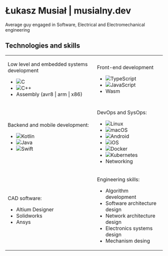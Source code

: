 # Łukasz Musiał | musialny.dev

Average guy engaged in Software, Electrical and Electromechanical engineering

## Technologies and skills

<table>

<tr>
<td>

Low level and embedded systems development

- ![C](https://img.shields.io/badge/c-%2300599C.svg?style=for-the-badge&logo=c&logoColor=white)
- ![C++](https://img.shields.io/badge/c++-%2300599C.svg?style=for-the-badge&logo=c%2B%2B&logoColor=white)
- Assembly (avr8 | arm | x86)

</td>
<td>

Front-end development

- ![TypeScript](https://img.shields.io/badge/typescript-%23007ACC.svg?style=for-the-badge&logo=typescript&logoColor=white)
- ![JavaScript](https://img.shields.io/badge/javascript-%23323330.svg?style=for-the-badge&logo=javascript&logoColor=%23F7DF1E)
- Wasm

</td>
</tr>

<tr>
<td>

Backend and mobile development:

- ![Kotlin](https://img.shields.io/badge/kotlin-%237F52FF.svg?style=for-the-badge&logo=kotlin&logoColor=white)
- ![Java](https://img.shields.io/badge/java-%23ED8B00.svg?style=for-the-badge&logo=openjdk&logoColor=white)
- ![Swift](https://img.shields.io/badge/swift-F54A2A?style=for-the-badge&logo=swift&logoColor=white)

</td>
<td>

DevOps and SysOps:

- ![Linux](https://img.shields.io/badge/Linux-FCC624?style=for-the-badge&logo=linux&logoColor=black)
- ![macOS](https://img.shields.io/badge/mac%20os-000000?style=for-the-badge&logo=macos&logoColor=F0F0F0)
- ![Android](https://img.shields.io/badge/Android-3DDC84?style=for-the-badge&logo=android&logoColor=white)
- ![iOS](https://img.shields.io/badge/iOS-000000?style=for-the-badge&logo=ios&logoColor=white)
- ![Docker](https://img.shields.io/badge/docker-%230db7ed.svg?style=for-the-badge&logo=docker&logoColor=white)
- ![Kubernetes](https://img.shields.io/badge/kubernetes-%23326ce5.svg?style=for-the-badge&logo=kubernetes&logoColor=white)
- Networking

</td>
</tr>

<tr>
<td>

CAD software:

- Altium Designer
- Solidworks
- Ansys

</td>
<td>

Engineering skills:

- Algorithm development
- Software architecture design
- Network architecture design
- Electronics systems design
- Mechanism desing

</td>
</tr>

</table>
